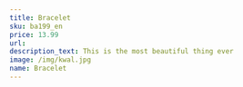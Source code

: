 ```yaml
---
title: Bracelet
sku: ba199_en
price: 13.99
url: 
description_text: This is the most beautiful thing ever
image: /img/kwal.jpg
name: Bracelet
---
```

